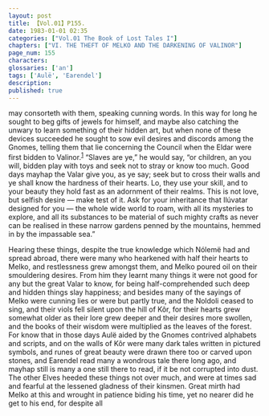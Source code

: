 ```yaml
---
layout: post
title: 【Vol.01】P155.
date: 1983-01-01 02:35
categories: ["Vol.01 The Book of Lost Tales I"]
chapters: ["VI. THE THEFT OF MELKO AND THE DARKENING OF VALINOR"]
page_num: 155
characters: 
glossaries: ['an']
tags: ['Aulë', 'Earendel']
description: 
published: true
---
```


<p style="text-indent: 0;">
may consorteth with them, speaking cunning words. In this way for long he sought to beg gifts of jewels for himself, and maybe also catching the unwary to learn something of their hidden art, but when none of these devices succeeded he sought to sow evil desires and discords among the Gnomes, telling them that lie concerning the Council when the Eldar were first bidden to Valinor.<SUP><a href="{{site.baseurl}}/vol01-p171">1</a></SUP> “Slaves are ye,” he would say, “or children, an you will, bidden play with toys and seek not to stray or know too much. Good days mayhap the Valar give you, as ye say; seek but to cross their walls and ye shall know the hardness of their hearts. Lo, they use your skill, and to your beauty they hold fast as an adornment of their realms. This is not love, but selfish desire — make test of it. Ask for your inheritance that Ilúvatar designed for you — the whole wide world to roam, with all its mysteries to explore, and all its substances to be material of such mighty crafts as never can be realised in these narrow gardens penned by the mountains, hemmed in by the impassable sea.”
</p>

Hearing these things, despite the true knowledge which Nólemë had and spread abroad, there were many who hearkened with half their hearts to Melko, and restlessness grew amongst them, and Melko poured oil on their smouldering desires. From him they learnt many things it were not good for any but the great Valar to know, for being half-comprehended such deep and hidden things slay happiness; and besides many of the sayings of Melko were cunning lies or were but partly true, and the Noldoli ceased to sing, and their viols fell silent upon the hill of Kôr, for their hearts grew somewhat older as their lore grew deeper and their desires more swollen, and the books of their wisdom were multiplied as the leaves of the forest. For know that in those days Aulë aided by the Gnomes contrived alphabets and scripts, and on the walls of Kôr were many dark tales written in pictured symbols, and runes of great beauty were drawn there too or carved upon stones, and Earendel read many a wondrous tale there long ago, and mayhap still is many a one still there to read, if it be not corrupted into dust. The other Elves heeded these things not over much, and were at times sad and fearful at the lessened gladness of their kinsmen. Great mirth had Melko at this and wrought in patience biding his time, yet no nearer did he get to his end, for despite all

